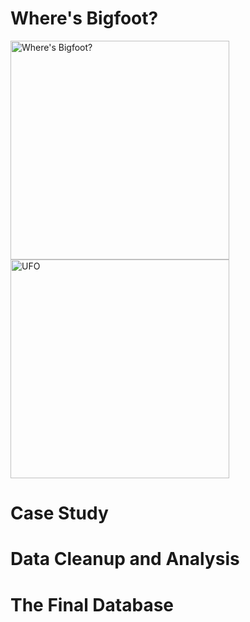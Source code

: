 # Where's Bigfoot?

  <p float="left">
  <img src="https://user-images.githubusercontent.com/82002107/133897523-14d928be-d018-491b-b6ac-f6e5494dd33d.png" alt="Where's Bigfoot?" width="350" height="350">
  <img src="https://www.google.com/imgres?imgurl=https%3A%2F%2Fwww.gannett-cdn.com%2F-mm-%2Fb2b05a4ab25f4fca0316459e1c7404c537a89702%2Fc%3D0-0-1365-768%2Flocal%2F-%2Fmedia%2F2021%2F05%2F15%2FUSATODAY%2Fusatsports%2Fgettyimages-501124314.jpg%3Fwidth%3D1365%26height%3D768%26fit%3Dcrop%26format%3Dpjpg%26auto%3Dwebp&imgrefurl=https%3A%2F%2Fwww.usatoday.com%2Fstory%2Fopinion%2F2021%2F05%2F26%2Fufo-sightings-why-federal-reports-probably-wont-point-aliens%2F7426795002%2F&tbnid=LaseGSf-3snLhM&vet=12ahUKEwiHhpzRlonzAhXWZq0KHaPcAcgQMygAegQIARB3..i&docid=fXaul0TsLLu6tM&w=1365&h=768&q=ufo%20sightings&ved=2ahUKEwiHhpzRlonzAhXWZq0KHaPcAcgQMygAegQIARB3" alt="UFO" width="350" height="350"> 
</p>

# Case Study

# Data Cleanup and Analysis

# The Final Database
